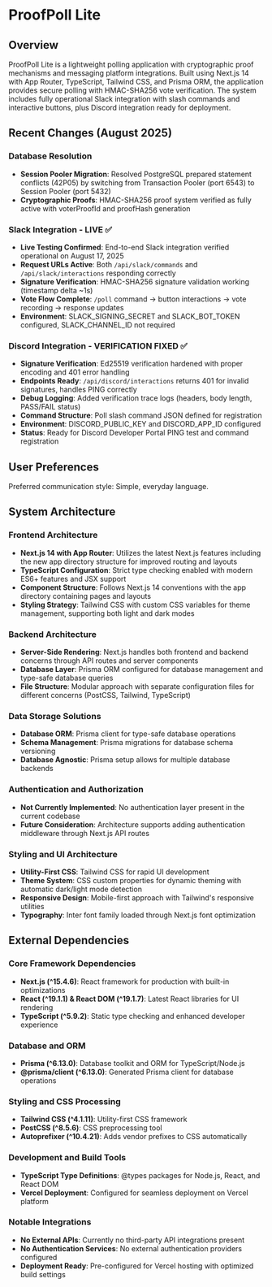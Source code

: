 # ProofPoll Lite

## Overview

ProofPoll Lite is a lightweight polling application with cryptographic proof mechanisms and messaging platform integrations. Built using Next.js 14 with App Router, TypeScript, Tailwind CSS, and Prisma ORM, the application provides secure polling with HMAC-SHA256 vote verification. The system includes fully operational Slack integration with slash commands and interactive buttons, plus Discord integration ready for deployment.

## Recent Changes (August 2025)

### Database Resolution
- **Session Pooler Migration**: Resolved PostgreSQL prepared statement conflicts (42P05) by switching from Transaction Pooler (port 6543) to Session Pooler (port 5432)
- **Cryptographic Proofs**: HMAC-SHA256 proof system verified as fully active with voterProofId and proofHash generation

### Slack Integration - LIVE ✅
- **Live Testing Confirmed**: End-to-end Slack integration verified operational on August 17, 2025
- **Request URLs Active**: Both `/api/slack/commands` and `/api/slack/interactions` responding correctly
- **Signature Verification**: HMAC-SHA256 signature validation working (timestamp delta ~1s)
- **Vote Flow Complete**: `/poll` command → button interactions → vote recording → response updates
- **Environment**: SLACK_SIGNING_SECRET and SLACK_BOT_TOKEN configured, SLACK_CHANNEL_ID not required

### Discord Integration - VERIFICATION FIXED ✅
- **Signature Verification**: Ed25519 verification hardened with proper encoding and 401 error handling
- **Endpoints Ready**: `/api/discord/interactions` returns 401 for invalid signatures, handles PING correctly
- **Debug Logging**: Added verification trace logs (headers, body length, PASS/FAIL status)
- **Command Structure**: Poll slash command JSON defined for registration
- **Environment**: DISCORD_PUBLIC_KEY and DISCORD_APP_ID configured
- **Status**: Ready for Discord Developer Portal PING test and command registration

## User Preferences

Preferred communication style: Simple, everyday language.

## System Architecture

### Frontend Architecture
- **Next.js 14 with App Router**: Utilizes the latest Next.js features including the new app directory structure for improved routing and layouts
- **TypeScript Configuration**: Strict type checking enabled with modern ES6+ features and JSX support
- **Component Structure**: Follows Next.js 14 conventions with the app directory containing pages and layouts
- **Styling Strategy**: Tailwind CSS with custom CSS variables for theme management, supporting both light and dark modes

### Backend Architecture  
- **Server-Side Rendering**: Next.js handles both frontend and backend concerns through API routes and server components
- **Database Layer**: Prisma ORM configured for database management and type-safe database queries
- **File Structure**: Modular approach with separate configuration files for different concerns (PostCSS, Tailwind, TypeScript)

### Data Storage Solutions
- **Database ORM**: Prisma client for type-safe database operations
- **Schema Management**: Prisma migrations for database schema versioning
- **Database Agnostic**: Prisma setup allows for multiple database backends

### Authentication and Authorization
- **Not Currently Implemented**: No authentication layer present in the current codebase
- **Future Consideration**: Architecture supports adding authentication middleware through Next.js API routes

### Styling and UI Architecture
- **Utility-First CSS**: Tailwind CSS for rapid UI development
- **Theme System**: CSS custom properties for dynamic theming with automatic dark/light mode detection
- **Responsive Design**: Mobile-first approach with Tailwind's responsive utilities
- **Typography**: Inter font family loaded through Next.js font optimization

## External Dependencies

### Core Framework Dependencies
- **Next.js (^15.4.6)**: React framework for production with built-in optimizations
- **React (^19.1.1) & React DOM (^19.1.7)**: Latest React libraries for UI rendering
- **TypeScript (^5.9.2)**: Static type checking and enhanced developer experience

### Database and ORM
- **Prisma (^6.13.0)**: Database toolkit and ORM for TypeScript/Node.js
- **@prisma/client (^6.13.0)**: Generated Prisma client for database operations

### Styling and CSS Processing
- **Tailwind CSS (^4.1.11)**: Utility-first CSS framework
- **PostCSS (^8.5.6)**: CSS preprocessing tool
- **Autoprefixer (^10.4.21)**: Adds vendor prefixes to CSS automatically

### Development and Build Tools
- **TypeScript Type Definitions**: @types packages for Node.js, React, and React DOM
- **Vercel Deployment**: Configured for seamless deployment on Vercel platform

### Notable Integrations
- **No External APIs**: Currently no third-party API integrations present
- **No Authentication Services**: No external authentication providers configured
- **Deployment Ready**: Pre-configured for Vercel hosting with optimized build settings